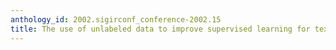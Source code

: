 ```yaml
---
anthology_id: 2002.sigirconf_conference-2002.15
title: The use of unlabeled data to improve supervised learning for text summarization
---
```

